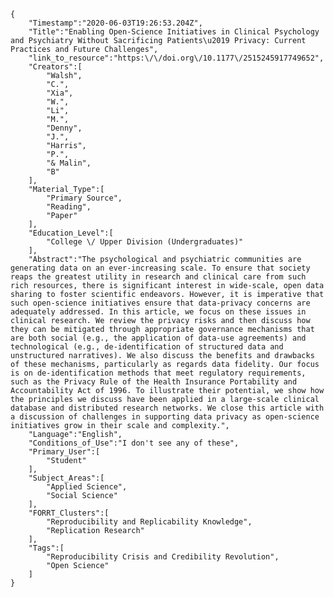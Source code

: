 
    {
        "Timestamp":"2020-06-03T19:26:53.204Z",
        "Title":"Enabling Open-Science Initiatives in Clinical Psychology and Psychiatry Without Sacrificing Patients\u2019 Privacy: Current Practices and Future Challenges",
        "link_to_resource":"https:\/\/doi.org\/10.1177\/2515245917749652",
        "Creators":[
            "Walsh",
            "C.",
            "Xia",
            "W.",
            "Li",
            "M.",
            "Denny",
            "J.",
            "Harris",
            "P.",
            "& Malin",
            "B"
        ],
        "Material_Type":[
            "Primary Source",
            "Reading",
            "Paper"
        ],
        "Education_Level":[
            "College \/ Upper Division (Undergraduates)"
        ],
        "Abstract":"The psychological and psychiatric communities are generating data on an ever-increasing scale. To ensure that society reaps the greatest utility in research and clinical care from such rich resources, there is significant interest in wide-scale, open data sharing to foster scientific endeavors. However, it is imperative that such open-science initiatives ensure that data-privacy concerns are adequately addressed. In this article, we focus on these issues in clinical research. We review the privacy risks and then discuss how they can be mitigated through appropriate governance mechanisms that are both social (e.g., the application of data-use agreements) and technological (e.g., de-identification of structured data and unstructured narratives). We also discuss the benefits and drawbacks of these mechanisms, particularly as regards data fidelity. Our focus is on de-identification methods that meet regulatory requirements, such as the Privacy Rule of the Health Insurance Portability and Accountability Act of 1996. To illustrate their potential, we show how the principles we discuss have been applied in a large-scale clinical database and distributed research networks. We close this article with a discussion of challenges in supporting data privacy as open-science initiatives grow in their scale and complexity.",
        "Language":"English",
        "Conditions_of_Use":"I don't see any of these",
        "Primary_User":[
            "Student"
        ],
        "Subject_Areas":[
            "Applied Science",
            "Social Science"
        ],
        "FORRT_Clusters":[
            "Reproducibility and Replicability Knowledge",
            "Replication Research"
        ],
        "Tags":[
            "Reproducibility Crisis and Credibility Revolution",
            "Open Science"
        ]
    }
